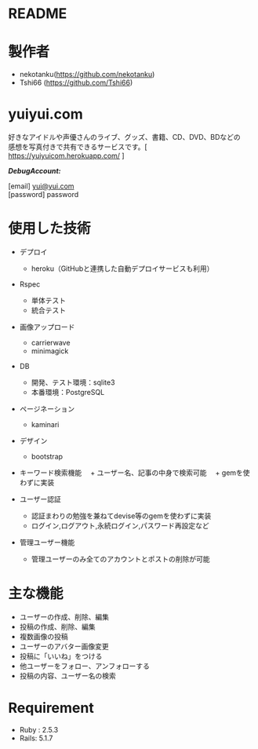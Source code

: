 # README

# 製作者
+ nekotanku(https://github.com/nekotanku)
+ Tshi66 (https://github.com/Tshi66)


# yuiyui.com

好きなアイドルや声優さんのライブ、グッズ、書籍、CD、DVD、BDなどの  
感想を写真付きで共有できるサービスです。[ https://yuiyuicom.herokuapp.com/ ]

***DebugAccount:***

[email] yui@yui.com  
[password] password

# 使用した技術
  
  + デプロイ
      + heroku（GitHubと連携した自動デプロイサービスも利用）
  
  + Rspec
      + 単体テスト
      + 統合テスト
  
  + 画像アップロード
      + carrierwave
      + minimagick
  
  + DB
      + 開発、テスト環境：sqlite3
      + 本番環境：PostgreSQL
  
  + ページネーション
      + kaminari
  
  + デザイン
      + bootstrap
    
  + キーワード検索機能
    　+ ユーザー名、記事の中身で検索可能
    　+ gemを使わずに実装
  
  + ユーザー認証
      + 認証まわりの勉強を兼ねてdevise等のgemを使わずに実装
      + ログイン,ログアウト,永続ログイン,パスワード再設定など
      
  + 管理ユーザー機能
      + 管理ユーザーのみ全てのアカウントとポストの削除が可能
      
# 主な機能
  
  + ユーザーの作成、削除、編集
  + 投稿の作成、削除、編集
  + 複数画像の投稿
  + ユーザーのアバター画像変更
  + 投稿に「いいね」をつける
  + 他ユーザーをフォロー、アンフォローする
  + 投稿の内容、ユーザー名の検索 
  

# Requirement
   + Ruby : 2.5.3
   + Rails: 5.1.7
 
